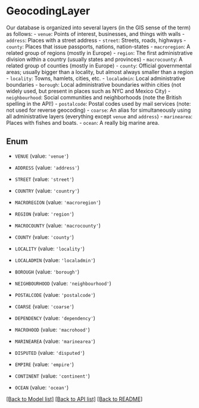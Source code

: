 # GeocodingLayer

Our database is organized into several layers (in the GIS sense of the term) as follows:  - `venue`: Points of interest, businesses, and things with walls - `address`: Places with a street address - `street`: Streets, roads, highways - `county`: Places that issue passports, nations, nation-states - `macroregion`: A related group of regions (mostly in Europe) - `region`: The first administrative division within a country (usually states and provinces) - `macrocounty`: A related group of counties (mostly in Europe) - `county`: Official governmental areas; usually bigger than a locality, but almost always smaller than a region - `locality`: Towns, hamlets, cities, etc. - `localadmin`: Local administrative boundaries - `borough`: Local administrative boundaries within cities (not widely used, but present in places such as NYC and Mexico City) - `neighbourhood`: Social communities and neighborhoods (note the British spelling in the API!) - `postalcode`: Postal codes used by mail services (note: not used for reverse geocoding) - `coarse`: An alias for simultaneously using all administrative layers (everything except `venue` and `address`) - `marinearea`: Places with fishes and boats. - `ocean`: A really big marine area. 

## Enum

* `VENUE` (value: `'venue'`)

* `ADDRESS` (value: `'address'`)

* `STREET` (value: `'street'`)

* `COUNTRY` (value: `'country'`)

* `MACROREGION` (value: `'macroregion'`)

* `REGION` (value: `'region'`)

* `MACROCOUNTY` (value: `'macrocounty'`)

* `COUNTY` (value: `'county'`)

* `LOCALITY` (value: `'locality'`)

* `LOCALADMIN` (value: `'localadmin'`)

* `BOROUGH` (value: `'borough'`)

* `NEIGHBOURHOOD` (value: `'neighbourhood'`)

* `POSTALCODE` (value: `'postalcode'`)

* `COARSE` (value: `'coarse'`)

* `DEPENDENCY` (value: `'dependency'`)

* `MACROHOOD` (value: `'macrohood'`)

* `MARINEAREA` (value: `'marinearea'`)

* `DISPUTED` (value: `'disputed'`)

* `EMPIRE` (value: `'empire'`)

* `CONTINENT` (value: `'continent'`)

* `OCEAN` (value: `'ocean'`)

[[Back to Model list]](../README.md#documentation-for-models) [[Back to API list]](../README.md#documentation-for-api-endpoints) [[Back to README]](../README.md)


